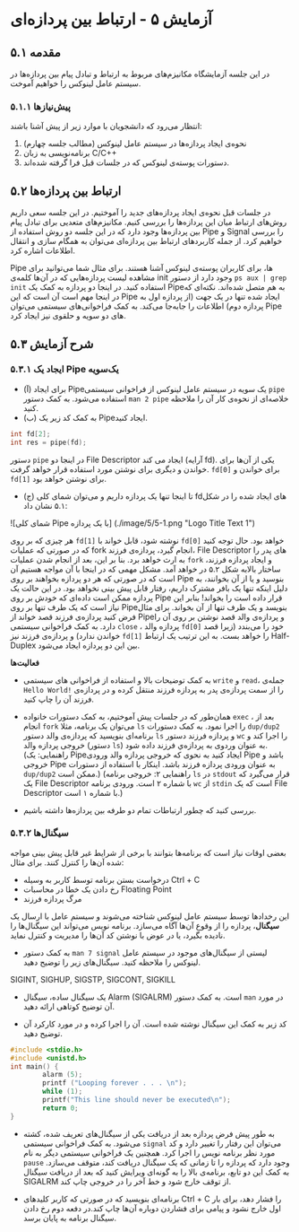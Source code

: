 # آزمایش ۵ - ارتباط بین پردازه‌ای

## ۵.۱ مقدمه

در این جلسه آزمایشگاه مکانیزم‌های مربوط به ارتباط و تبادل
پیام بین پردازه‌ها در سیستم عامل لینوکس را خواهیم آموخت.

### ۵.۱.۱ پیش‌نیازها

انتظار می‌رود که دانشجویان با موارد زیر از پیش آشنا باشند:

1. نحوه‌ی ایجاد پردازه‌ها در سیستم عامل لینوکس (مطالب جلسه
چهارم)
1. برنامه‌نویسی به زبان C/C++
1. دستورات پوسته‌ی لینوکس که در جلسات قبل فرا گرفته شده‌اند.

## ۵.۲ ارتباط بین پردازه‌ها

در جلسات قبل نحوه‌ی ایجاد پردازه‌های جدید را آموختیم. در
این جلسه سعی داریم روش‌های ارتباط میان این پردازه‌ها را
بررسی کنیم. مکانیزم‌های متعدیی برای تبادل پیام بین
پردازه‌ها وجود دارد که در این جلسه دو روش
استفاده از Pipe و Signal را بررسی خواهیم کرد.
از جمله کاربردهای ارتباط بین پردازه‌ای می‌توان به همگام سازی
و انتقال اطلاعات اشاره کرد.

Pipe
ها، برای کاربران پوسته‌ی لینوکس آشنا هستند. برای مثال شما
می‌توانید برای مشاهده لیست پردازه‌هایی که در آن‌ها کلمه‌ی init
وجود دارد از دستور `ps aux | grep init` استفاده کنید. در
اینجا دو پردازه به کمک یک Pipe‌به هم متصل شده‌اند. نکته‌ای
که در اینجا مهم است آن است که این Pipe ایجاد شده تنها در
یک جهت (از پردازه اول به پردازه دوم) اطلاعات را جابه‌جا
می‌کند. به کمک فراخوانی‌های سیستمی می‌توان Pipe های دو سویه
و حلقوی نیز ایجاد کرد.

## ۵.۳ شرح آزمایش

### ۵.۳.۱ ایجاد یک Pipe یک‌سویه

* (آ) برای ایجاد Pipe‌یک سویه در سیستم عامل لینوکس از
فراخوانی سیستمی `pipe` استفاده می‌شود. به کمک
دستور `man 2 pipe` خلاصه‌ای از نحوه‌ی کار آن را ملاحظه کنید.
* (ب) به کمک کد زیر یک Pipe‌ایجاد کنید.
```c
int fd[2];
int res = pipe(fd);
```
دستور `pipe` در اینجا دو File Descriptor ایجاد می کند
(آرایه fd). یکی از آن‌ها برای خواندن و دیگری برای نوشتن
مورد استفاده قرار خواهد گرفت. `fd[0]` برای خواندن
و `fd[1]` برای نوشتن خواهد بود.
* (ج) تا اینجا تنها یک پردازه داریم و می‌توان شمای
کلی fdهای ایجاد شده را در شکل ۵.۱ نشان داد:

![شمای کلی Pipe با یک پردازه]
(./image/5/5-1.png "Logo Title Text 1")

هر چیزی که بر روی `fd[1]` نوشته شود، قابل خواند با `fd[0]`
خواهد بود. حال توجه کنید که در صورتی که عملیات fork انجام
گیرد، پردازه‌ی فرزند، File Descriptor های پدر را به ارث
خواهد برد. بنا بر این، بعد از انجام شدن عملیات `fork`
و ایجاد پردازه فرزند، ساختار بالابه شکل ۵.۲ در خواهد آمد.
مشکل مهمی که در اینجا با آن مواجه هستیم آن است که در صورتی
که هر دو پردازه بخواهند بر روی Pipe بنوسید و یا از آن
بخوانند، به دلیل اینکه تنها یک بافر مشترک داریم، رفتار
قابل پیش بینی نخواهد بود. در این حالت یک پردازه ممکن است
داده‌ای که خودش بر روی Pipe قرار داده است را بخواند!
بنابر این نیاز است که یک طرف تنها بر روی Pipe‌بنویسد و یک
طرف تنها از آن بخواند. برای مثال فرض کنید پردازه‌ی فرزند
قصد خواند از Pipe‌و پردازه‌ی والد قصد نوشتن بر روی آن را
دارد. به کمک فراخوانی سیستمی `close` ، پردازه والد `fd[0]`
خود را می‌بندد (زیرا قصد خواندن ندارد) و پردازه‌ی فرزند
نیز `fd[1]` را خواهد بست. به این ترتیب یک
ارتباط Half-Duplex بین این دو پردازه ایجاد می‌شود.

**فعالیت‌ها**

* به کمک توضیحات بالا و استفاده از فراخوانی ‌های
سیستمی `write` و `read`، جمله‌ی `Hello World!` را از سمت
پردازه‌ی پدر به پردازه فرزند منتقل کرده و در پردازه‌ی فرزند
آن را چاپ کنید.

* همان‌طور که در جلسات پیش آموختیم، به کمک دستورات
خانواده  `exec` ، بعد از انجام `fork` می‌توان یک برنامه،
مثلا `ls` را اجرا نمود. به کمک دستورات `dup/dup2` برنامه‌ای
بنویسید که پردازه‌ی والد دستور `ls` و پردازه فرزند
دستور `wc` را اجرا کند و خروجی پردازه والد (دستور `ls`)
به عنوان وردوی به پردازه‌ي فرزند داده شود. 
(راهنمایی: یک Pipe‌ایجاد کنید به نحوی که خروجی پردازه والد
ورودی Pipe‌ باشد و خروجی Pipe به عنوان ورودی پردازه فرزند
باشد. اینکار با استفاده از دستورات `dup/dup2‍` ممکن است.)
(راهنمایی ۲: خروجی برنامه `ls` در `stdout` قرار می‌گیرد که
یک File Descriptor با شماره ۲ است. ورودی برنامه `wc`
از `stdin` است که یک File Descriptor‌ با شماره ۱ است.)

* بررسی کنید که چطور ارتباطات تمام دو طرفه بین پردازه‌ها
داشته باشیم.

### ۵.۳.۲ سیگنال‌ها

بعضی اوقات نیاز است که برنامه‌ها بتوانند با برخی از شرایط
غیر قابل پیش بینی مواجه شده آن‌ها را کنترل کنند.
برای مثال:

* درخواست بستن برنامه توسط کاربر به وسیله Ctrl + C
* رخ دادن یک خطا در محاسبات Floating Point
* مرگ پردازه فرزند

این رخدادها توسط سیستم عامل لینوکس شناخته می‌شوند و 
سیستم عامل با ارسال یک **سیگنال**، پردازه را از وقوع
آن‌ها آگاه می‌سازد. برنامه نویس می‌تواند این سیگنال‌ها را
نادیده بگیرد، یا در عوض با نوشتن کد آن‌ها را مدیریت و
کنترل نماید.

* به کمک دستور `man 7 signal` لیستی از سیگنال‌های موجود
در سیستم عامل لینوکس را ملاحظه کنید. سیگنال‌های زیر را
توضیح دهید.

SIGINT, SIGHUP, SIGSTP, SIGCONT, SIGKILL

* یک سیگنال ساده، سیگنال Alarm (SIGALRM) است. به کمک 
دستور `man` در مورد آن توضیح کوتاهی ارائه دهید.

* کد زیر به کمک این سیگنال نوشته شده است. آن را اجرا کرده
و در مورد کارکرد آن توضیح دهید.

```c
#include <stdio.h>
#include <unistd.h>
int main() {
        alarm (5);
        printf ("Looping forever . . . \n");
        while (1);
        printf("This line should never be executed\n");
        return 0;
}
```

* به طور پیش فرض پردازه بعد از دریافت یکی از سیگنال‌های
تعریف شده، کشته می‌شود. به کمک فراخوانی سیستمی `signal`
می‌توان این رفتار را تغییر دارد و کد مورد نظر برنامه نویس
را اجرا کرد. همچنین یک فراخوانی سیستمی دیگر به نام `pause`
وجود دارد که پردازه را تا زمانی که یک سیگنال دریافت کند،
متوقف می‌سازد. به کمک این دو تابع، برنامه‌ی بالا را
به گونه‌ای ویرایش کنید که بعد از دریافت سیگنال SIGALRM از
توقف خارج شود و خط آخر را در خروجی چاپ کند.

* برنامه‌ای بنویسید که در صورتی که کاربر کلید‌های Ctrl + C
را فشار دهد، برای بار اول خارج نشود
و پیامی برای فشاردن دوباره آن‌ها چاپ کند.در دفعه دوم رخ
دادن سیگنال برنامه به پایان برسد.
